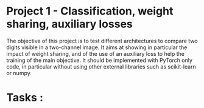 # Project 1 - Classification, weight sharing, auxiliary losses

The objective of this project is to test different architectures to compare two digits visible in a
two-channel image. It aims at showing in particular the impact of weight sharing, and of the use of an
auxiliary loss to help the training of the main objective.
It should be implemented with PyTorch only code, in particular without using other external libraries
such as scikit-learn or numpy.

# Tasks : 

